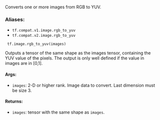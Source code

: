 
Converts one or more images from RGB to YUV.
### Aliases:
- `tf.compat.v1.image.rgb_to_yuv`
- `tf.compat.v2.image.rgb_to_yuv`

```
 tf.image.rgb_to_yuv(images)
```

Outputs a tensor of the same shape as the images tensor, containing the YUV value of the pixels. The output is only well defined if the value in images are in [0,1].
#### Args:
- `images`: 2-D or higher rank. Image data to convert. Last dimension must be size 3.
#### Returns:
- `images`: tensor with the same shape as `images`.
